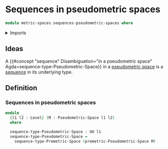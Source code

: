 # Sequences in pseudometric spaces

```agda
module metric-spaces.sequences-pseudometric-spaces where
```

<details><summary>Imports</summary>

```agda
open import foundation.universe-levels

open import metric-spaces.pseudometric-spaces
open import metric-spaces.sequences-premetric-spaces
```

</details>

## Ideas

A
{{#concept "sequence" Disambiguation="in a pseudometric space" Agda=sequence-type-Pseudometric-Space}}
in a [pseudometric space](metric-spaces.pseudometric-spaces.md) is
a [sequence](foundation.sequences.md) in its underlying type.

## Definition

### Sequences in pseudometric spaces

```agda
module _
  {l1 l2 : Level} (M : Pseudometric-Space l1 l2)
  where

  sequence-type-Pseudometric-Space : UU l1
  sequence-type-Pseudometric-Space =
    sequence-type-Premetric-Space (premetric-Pseudometric-Space M)
```
